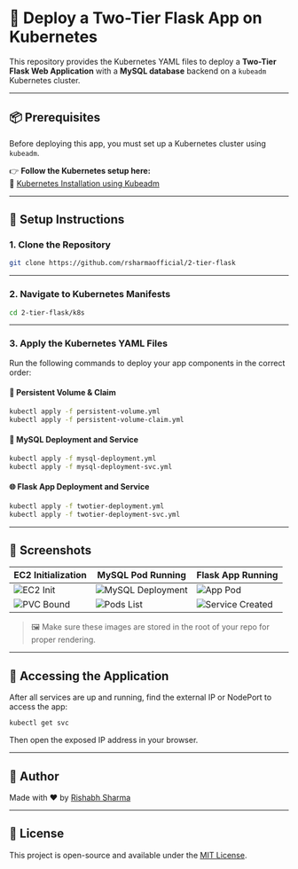 # 🚀 Deploy a Two-Tier Flask App on Kubernetes

This repository provides the Kubernetes YAML files to deploy a **Two-Tier Flask Web Application** with a **MySQL database** backend on a `kubeadm` Kubernetes cluster.

---

## 📦 Prerequisites

Before deploying this app, you must set up a Kubernetes cluster using `kubeadm`.

👉 **Follow the Kubernetes setup here:**  
🔗 [Kubernetes Installation using Kubeadm](https://github.com/rsharmaofficial/Kubernetes-installation)

---

## 💠 Setup Instructions

### 1. Clone the Repository

```bash
git clone https://github.com/rsharmaofficial/2-tier-flask
```

---

### 2. Navigate to Kubernetes Manifests

```bash
cd 2-tier-flask/k8s
```

---

### 3. Apply the Kubernetes YAML Files

Run the following commands to deploy your app components in the correct order:

#### 📁 Persistent Volume & Claim

```bash
kubectl apply -f persistent-volume.yml
kubectl apply -f persistent-volume-claim.yml
```

#### 🐬 MySQL Deployment and Service

```bash
kubectl apply -f mysql-deployment.yml
kubectl apply -f mysql-deployment-svc.yml
```

#### 🌐 Flask App Deployment and Service

```bash
kubectl apply -f twotier-deployment.yml
kubectl apply -f twotier-deployment-svc.yml
```

---

## 📸 Screenshots

| EC2 Initialization | MySQL Pod Running | Flask App Running |
|--------------------|-------------------|--------------------|
| ![EC2 Init](./Screenshot%202025-04-19%20003816.png) | ![MySQL Deployment](./Screenshot%202025-04-19%20003345.png) | ![App Pod](./Screenshot%202025-04-19%20003403.png) |
| ![PVC Bound](./Screenshot%202025-04-19%20003416.png) | ![Pods List](./Screenshot%202025-04-19%20003428.png) | ![Service Created](./Screenshot%202025-04-19%20003441.png) |

> 🖼️ Make sure these images are stored in the root of your repo for proper rendering.

---

## 📡 Accessing the Application

After all services are up and running, find the external IP or NodePort to access the app:

```bash
kubectl get svc
```

Then open the exposed IP address in your browser.

---

## 🙌 Author

Made with ❤️ by [Rishabh Sharma](https://github.com/rsharmaofficial)

---

## 📃 License

This project is open-source and available under the [MIT License](LICENSE).

